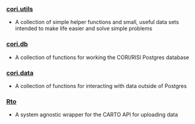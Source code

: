 ### [cori.utils](https://github.com/ruralinnovation/cori_utils)

- A collection of simple helper functions and small, useful data sets intended to make life easier and solve simple problems

### [cori.db](https://github.com/ruralinnovation/cori_db)

- A collection of functions for working the CORI/RISI Postgres database

### [cori.data](https://github.com/ruralinnovation/cori_data)

- A collection of functions for interacting with data outside of Postgres

### [Rto](https://github.com/ruralinnovation/Rto)

- A system agnostic wrapper for the CARTO API for uploading data